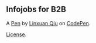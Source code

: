Infojobs for B2B
----------------


A [Pen](https://codepen.io/Linxuan-Qiu/pen/NPKRYEJ) by [Linxuan Qiu](https://codepen.io/Linxuan-Qiu) on [CodePen](https://codepen.io).

[License](https://codepen.io/license/pen/NPKRYEJ).